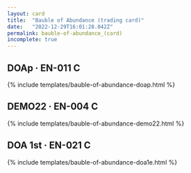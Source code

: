 ```yaml
---
layout: card
title:  "Bauble of Abundance (trading card)"
date:   "2022-12-29T16:01:28.042Z"
permalink: bauble-of-abundance_(card)
incomplete: true
---
```


## DOAp &middot; EN-011 C

{% include templates/bauble-of-abundance-doap.html %}


## DEMO22 &middot; EN-004 C

{% include templates/bauble-of-abundance-demo22.html %}


## DOA 1st &middot; EN-021 C

{% include templates/bauble-of-abundance-doa1e.html %}

